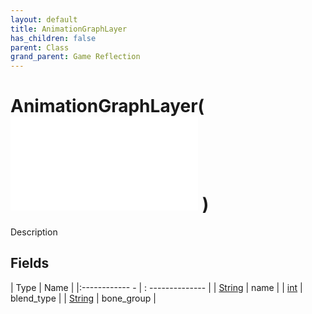 ```yaml
---
layout: default
title: AnimationGraphLayer
has_children: false
parent: Class
grand_parent: Game Reflection
---
```

# AnimationGraphLayer( ![ AnimationStateMachineNode ](game-reflection/classes/animation_state_machine_node.md) )
Description 

## Fields
| Type | Name |
|:------------ - | : -------------- |
| [String](game-reflection/components/string.md) | name |
| [int](game-reflection/enums/int.md) | blend_type |
| [String](game-reflection/components/string.md) | bone_group |
